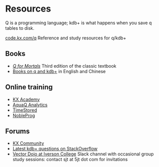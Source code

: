 Resources
=========

Q is a programming language; kdb+ is what happens when you save q tables to disk. 

[code.kx.com/q](https://code.kx.com/q/) Reference and study resources for q/kdb+

Books
-----
* [*Q for Mortals*](https://code.kx.com/q4m3) Third edition of the classic textbook
* [Books on q and kdb+](https://code.kx.com/q/learn/#books) in English and Chinese

Online training
---------------
* [KX Academy](https://kx.com/academy/)
* [AquaQ Analytics](https://kdbtraining.aquaq.co.uk)
* [TimeStored](https://www.timestored.com/kdb-training/)
* [NobleProg](https://www.nobleprog.com/kdb-training)


Forums
------
* [KX Community](https://community.kx.com/)
* [Latest kdb+ questions on StackOverflow](https://stackoverflow.com/questions/tagged/kdb)
* [Vector Dojo at Iverson College](https://iversoncollege.slack.com) Slack channel with occasional group study sessions: contact sjt at 5jt dot com for invitations